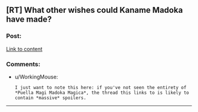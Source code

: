 ## [RT] What other wishes could Kaname Madoka have made?

### Post:

[Link to content]()

### Comments:

- u/WorkingMouse:
  ```
  I just want to note this here: if you've not seen the entirety of *Puella Magi Madoka Magica*, the thread this links to is likely to contain *massive* spoilers.
  ```

---

